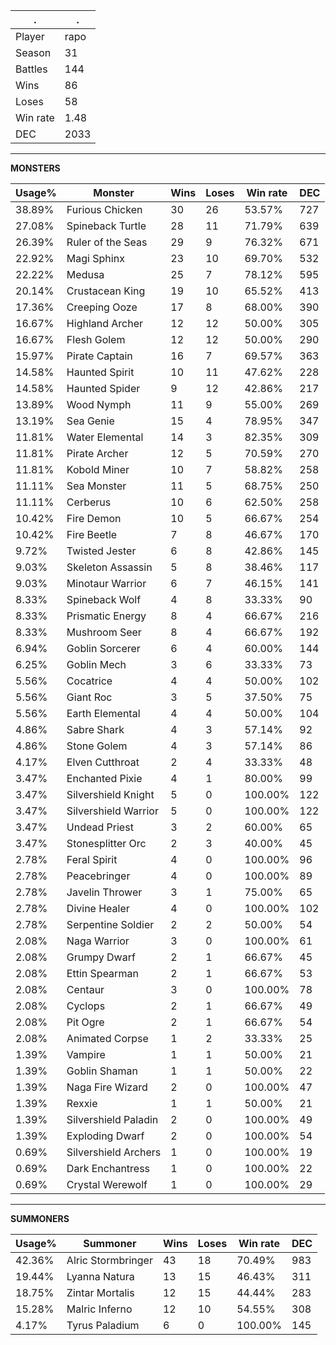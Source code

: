 .|.
|-|-
Player|rapo
Season|31
Battles|144
Wins|86
Loses|58
Win rate|1.48
DEC|2033

---
**MONSTERS**

Usage%|Monster|Wins|Loses|Win rate|DEC|
-|-|-|-|-|-|
38.89%|Furious Chicken|30|26|53.57%|727|
27.08%|Spineback Turtle|28|11|71.79%|639|
26.39%|Ruler of the Seas|29|9|76.32%|671|
22.92%|Magi Sphinx|23|10|69.70%|532|
22.22%|Medusa|25|7|78.12%|595|
20.14%|Crustacean King|19|10|65.52%|413|
17.36%|Creeping Ooze|17|8|68.00%|390|
16.67%|Highland Archer|12|12|50.00%|305|
16.67%|Flesh Golem|12|12|50.00%|290|
15.97%|Pirate Captain|16|7|69.57%|363|
14.58%|Haunted Spirit|10|11|47.62%|228|
14.58%|Haunted Spider|9|12|42.86%|217|
13.89%|Wood Nymph|11|9|55.00%|269|
13.19%|Sea Genie|15|4|78.95%|347|
11.81%|Water Elemental|14|3|82.35%|309|
11.81%|Pirate Archer|12|5|70.59%|270|
11.81%|Kobold Miner|10|7|58.82%|258|
11.11%|Sea Monster|11|5|68.75%|250|
11.11%|Cerberus|10|6|62.50%|258|
10.42%|Fire Demon|10|5|66.67%|254|
10.42%|Fire Beetle|7|8|46.67%|170|
9.72%|Twisted Jester|6|8|42.86%|145|
9.03%|Skeleton Assassin|5|8|38.46%|117|
9.03%|Minotaur Warrior|6|7|46.15%|141|
8.33%|Spineback Wolf|4|8|33.33%|90|
8.33%|Prismatic Energy|8|4|66.67%|216|
8.33%|Mushroom Seer|8|4|66.67%|192|
6.94%|Goblin Sorcerer|6|4|60.00%|144|
6.25%|Goblin Mech|3|6|33.33%|73|
5.56%|Cocatrice|4|4|50.00%|102|
5.56%|Giant Roc|3|5|37.50%|75|
5.56%|Earth Elemental|4|4|50.00%|104|
4.86%|Sabre Shark|4|3|57.14%|92|
4.86%|Stone Golem|4|3|57.14%|86|
4.17%|Elven Cutthroat|2|4|33.33%|48|
3.47%|Enchanted Pixie|4|1|80.00%|99|
3.47%|Silvershield Knight|5|0|100.00%|122|
3.47%|Silvershield Warrior|5|0|100.00%|122|
3.47%|Undead Priest|3|2|60.00%|65|
3.47%|Stonesplitter Orc|2|3|40.00%|45|
2.78%|Feral Spirit|4|0|100.00%|96|
2.78%|Peacebringer|4|0|100.00%|89|
2.78%|Javelin Thrower|3|1|75.00%|65|
2.78%|Divine Healer|4|0|100.00%|102|
2.78%|Serpentine Soldier|2|2|50.00%|54|
2.08%|Naga Warrior|3|0|100.00%|61|
2.08%|Grumpy Dwarf|2|1|66.67%|45|
2.08%|Ettin Spearman|2|1|66.67%|53|
2.08%|Centaur|3|0|100.00%|78|
2.08%|Cyclops|2|1|66.67%|49|
2.08%|Pit Ogre|2|1|66.67%|54|
2.08%|Animated Corpse|1|2|33.33%|25|
1.39%|Vampire|1|1|50.00%|21|
1.39%|Goblin Shaman|1|1|50.00%|22|
1.39%|Naga Fire Wizard|2|0|100.00%|47|
1.39%|Rexxie|1|1|50.00%|21|
1.39%|Silvershield Paladin|2|0|100.00%|49|
1.39%|Exploding Dwarf|2|0|100.00%|54|
0.69%|Silvershield Archers|1|0|100.00%|19|
0.69%|Dark Enchantress|1|0|100.00%|22|
0.69%|Crystal Werewolf|1|0|100.00%|29|

---
**SUMMONERS**

Usage%|Summoner|Wins|Loses|Win rate|DEC|
-|-|-|-|-|-|
42.36%|Alric Stormbringer|43|18|70.49%|983|
19.44%|Lyanna Natura|13|15|46.43%|311|
18.75%|Zintar Mortalis|12|15|44.44%|283|
15.28%|Malric Inferno|12|10|54.55%|308|
4.17%|Tyrus Paladium|6|0|100.00%|145|
